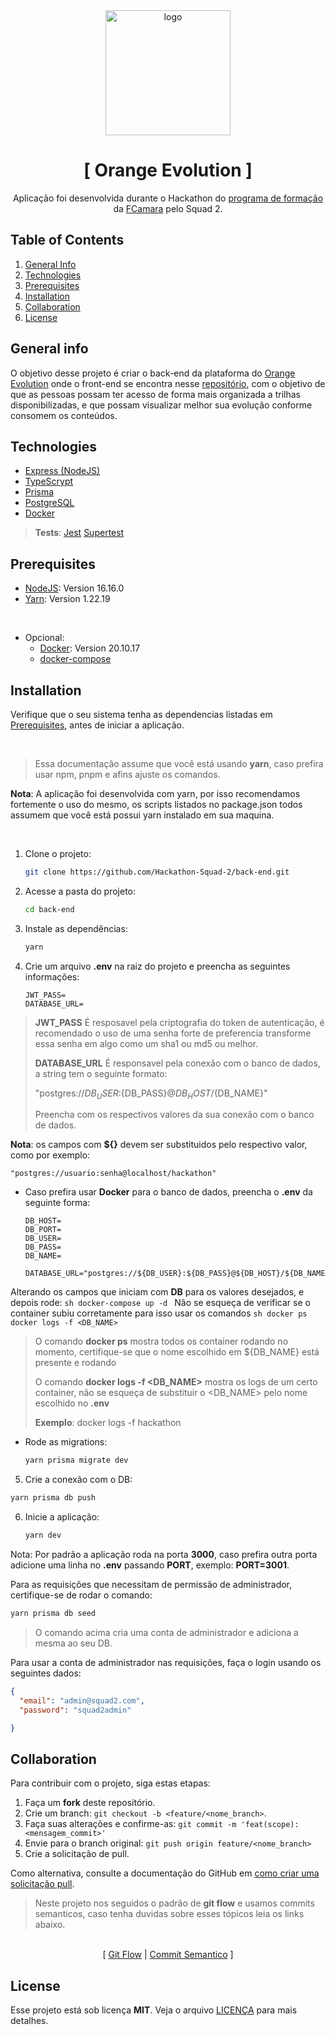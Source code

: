 <div align="center">
  <img width="200" height="200" src="https://avatars.githubusercontent.com/u/117131140?s=400&u=b19290c748027d2dfd622fe0287c5956683e587a&v=4" alt="logo" />
</div>

<div align="center">
<h1>
[ Orange Evolution ]
</h1>
<p>
Aplicação foi desenvolvida durante o Hackathon do <a href="https://digital.fcamara.com.br/programadeformacao">programa de formação</a> da <a href="https://fcamara.com.br/">FCamara</a> pelo Squad 2.
</p>
</div>

## Table of Contents
1. [General Info](#general-info)
1. [Technologies](#technologies)
1. [Prerequisites](#prerequisites)
1. [Installation](#installation)
1. [Collaboration](#collaboration)
1. [License](#license)

## General info
O objetivo desse projeto é criar o back-end da plataforma do [Orange Evolution](https://digital.fcamara.com.br/orange-evolution) onde o front-end se encontra nesse [repositório](https://github.com/Hackathon-Squad-2/front-end), com o objetivo de que as pessoas possam ter acesso de forma mais organizada a trilhas disponibilizadas, e que possam visualizar melhor sua evolução conforme consomem os conteúdos.

## Technologies
* [Express (NodeJS)](https://github.com/expressjs/express)
* [TypeScrypt](https://github.com/Microsoft/TypeScript)
* [Prisma](https://www.prisma.io/)
* [PostgreSQL](https://www.postgresql.org/docs/)
* [Docker](https://www.docker.com/)

> **Tests**: [Jest](https://jestjs.io/docs/en/getting-started) [Supertest](https://github.com/visionmedia/supertest)

## Prerequisites
* [NodeJS](https://nodejs.org/en/): Version 16.16.0
* [Yarn](https://classic.yarnpkg.com/lang/en/docs/install): Version 1.22.19

<br>

* Opcional:
  - [Docker](https://www.docker.com/): Version 20.10.17
  - [docker-compose](https://docs.docker.com/compose/)

## Installation
Verifique que o seu sistema tenha as dependencias listadas em [Prerequisites](#prerequisites), antes de iniciar a aplicação.

<br>

> Essa documentação assume que você está usando **yarn**, caso prefira usar npm, pnpm e afins ajuste os comandos.

**Nota**: A aplicação foi desenvolvida com yarn, por isso recomendamos fortemente o uso do mesmo, os scripts listados no package.json todos assumem que você está possui yarn instalado em sua maquina.

<br>

1. Clone o projeto:
   ```sh
   git clone https://github.com/Hackathon-Squad-2/back-end.git
   ```
1. Acesse a pasta do projeto:
	```sh
	cd back-end
	```
1. Instale as dependências:
   ```sh
   yarn
   ```
1. Crie um arquivo **.env** na raiz do projeto e preencha as seguintes informações:
   ```
   JWT_PASS=
   DATABASE_URL=
   ```

> **JWT_PASS** É resposavel pela criptografia do token de autenticação, é recomendado o uso de uma senha forte de preferencia transforme essa senha em algo como um sha1 ou md5 ou melhor.
>
> **DATABASE_URL** É responsavel pela conexão com o banco de dados, a string tem o seguinte formato:
>
> "postgres://${DB_USER}:${DB_PASS}@${DB_HOST}/${DB_NAME}"
>
> Preencha com os respectivos valores da sua conexão com o banco de dados.

**Nota**: os campos com **${}** devem ser substituidos pelo respectivo valor, como por exemplo:
```
"postgres://usuario:senha@localhost/hackathon"
```

- Caso prefira usar **Docker** para o banco de dados, preencha o **.env** da seguinte forma:
   ```
   DB_HOST=
   DB_PORT=
   DB_USER=
   DB_PASS=
   DB_NAME=

   DATABASE_URL="postgres://${DB_USER}:${DB_PASS}@${DB_HOST}/${DB_NAME}"
   ```
Alterando os campos que iniciam com **DB** para os valores desejados, e depois rode:
	```sh
	docker-compose up -d
	```
Não se esqueça de verificar se o container subiu corretamente para isso usar os comandos 
	```sh
	docker ps
	docker logs -f <DB_NAME>
	```
> O comando **docker ps** mostra todos os container rodando no momento, certifique-se que o nome escolhido em ${DB_NAME} está presente e rodando
>
> O comando **docker logs -f <DB_NAME>** mostra os logs de um certo container, não se esqueça de substituir o <DB_NAME> pelo nome escolhido no **.env**
> 
> **Exemplo**:
> 	docker logs -f hackathon

- Rode as migrations:
	```sh
	yarn prisma migrate dev
	```

5. Crie a conexão com o DB:
  ```sh
  yarn prisma db push
  ```

6. Inicie a aplicação:
	```sh
	yarn dev
	```

Nota: Por padrão a aplicação roda na porta **3000**, caso prefira outra porta adicione uma linha no **.env** passando **PORT**, exemplo: **PORT=3001**.

Para as requisições que necessitam de permissão de administrador, certifique-se de rodar o comando:
  ```sh 
  yarn prisma db seed
  ```

> O comando acima cria uma conta de administrador e adiciona a mesma ao seu DB.

Para usar a conta de administrador nas requisições, faça o login usando os seguintes dados:
  ```json
  {
    "email": "admin@squad2.com",
    "password": "squad2admin"

  }
  ```

## Collaboration
Para contribuir com o projeto, siga estas etapas:

1. Faça um **fork** deste repositório.
2. Crie um branch: `git checkout -b <feature/<nome_branch>`.
3. Faça suas alterações e confirme-as: `git commit -m 'feat(scope): <mensagem_commit>'`
4. Envie para o branch original: `git push origin feature/<nome_branch>`
5. Crie a solicitação de pull.

Como alternativa, consulte a documentação do GitHub em [como criar uma solicitação pull](https://help.github.com/en/github/collaborating-with-issues-and-pull-requests/creating-a-pull-request).

> Neste projeto nos seguidos o padrão de **git flow** e usamos commits semanticos, caso tenha duvidas sobre esses tópicos leia os links abaixo.

<br>

<div align="center">
[
<span>
<a href="https://www.atlassian.com/git/tutorials/comparing-workflows/gitflow-workflow">Git Flow</a>
</span>
|
<span>
<a href="https://sparkbox.com/foundry/semantic_commit_messages">Commit Semantico</a>
</span>
]
</div>

## License
Esse projeto está sob licença **MIT**. Veja o arquivo [LICENÇA](LICENSE.md) para mais detalhes.

